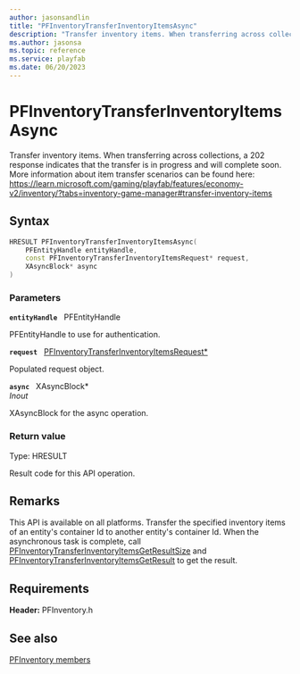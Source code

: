 ```yaml
---
author: jasonsandlin
title: "PFInventoryTransferInventoryItemsAsync"
description: "Transfer inventory items. When transferring across collections, a 202 response indicates that the transfer is in progress and will complete soon. More information about item transfer scenarios can be found here: https://learn.microsoft.com/gaming/playfab/features/economy-v2/inventory/?tabs=inventory-game-manager#transfer-inventory-items"
ms.author: jasonsa
ms.topic: reference
ms.service: playfab
ms.date: 06/20/2023
---
```


# PFInventoryTransferInventoryItemsAsync  

Transfer inventory items. When transferring across collections, a 202 response indicates that the transfer is in progress and will complete soon. More information about item transfer scenarios can be found here: https://learn.microsoft.com/gaming/playfab/features/economy-v2/inventory/?tabs=inventory-game-manager#transfer-inventory-items  

## Syntax  
  
```cpp
HRESULT PFInventoryTransferInventoryItemsAsync(  
    PFEntityHandle entityHandle,  
    const PFInventoryTransferInventoryItemsRequest* request,  
    XAsyncBlock* async  
)  
```  
  
### Parameters  
  
**`entityHandle`** &nbsp; PFEntityHandle  
  
PFEntityHandle to use for authentication.  
  
**`request`** &nbsp; [PFInventoryTransferInventoryItemsRequest*](../../pfinventorytypes/structs/pfinventorytransferinventoryitemsrequest.md)  
  
Populated request object.  
  
**`async`** &nbsp; XAsyncBlock*  
*_Inout_*  
  
XAsyncBlock for the async operation.  
  
  
### Return value
Type: HRESULT
  
Result code for this API operation.
  
## Remarks  
  
This API is available on all platforms. Transfer the specified inventory items of an entity's container Id to another entity's container Id. When the asynchronous task is complete, call [PFInventoryTransferInventoryItemsGetResultSize](pfinventorytransferinventoryitemsgetresultsize.md) and [PFInventoryTransferInventoryItemsGetResult](pfinventorytransferinventoryitemsgetresult.md) to get the result.
  
## Requirements  
  
**Header:** PFInventory.h
  
## See also  
[PFInventory members](../pfinventory_members.md)  

  
  

